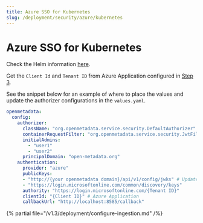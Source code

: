 ```yaml
---
title: Azure SSO for Kubernetes
slug: /deployment/security/azure/kubernetes
---
```


# Azure SSO for Kubernetes

Check the Helm information [here](https://artifacthub.io/packages/search?repo=open-metadata).

Get the `Client Id` and `Tenant ID` from Azure Application configured in [Step 3](/deployment/security/azure#step-3-where-to-find-the-credentials).

See the snippet below for an example of where to place the values and update the authorizer configurations in the `values.yaml`.

```yaml
openmetadata:
  config:
    authorizer:
      className: "org.openmetadata.service.security.DefaultAuthorizer"
      containerRequestFilter: "org.openmetadata.service.security.JwtFilter"
      initialAdmins:
        - "user1"
        - "user2"
      principalDomain: "open-metadata.org"
    authentication:
      provider: "azure"
      publicKeys:
      - "http://{your openmetadata domain}/api/v1/config/jwks" # Update with your Domain and Make sure this "/api/v1/config/jwks" is always configured to enable JWT tokens
      - "https://login.microsoftonline.com/common/discovery/keys"
      authority: "https://login.microsoftonline.com/{Tenant ID}"
      clientId: "{Client ID}" # Azure Application
      callbackUrl: "http://localhost:8585/callback"
```

{% partial file="/v1.3/deployment/configure-ingestion.md" /%}

